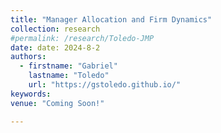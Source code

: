 ```yaml
---
title: "Manager Allocation and Firm Dynamics"
collection: research
#permalink: /research/Toledo-JMP
date: date: 2024-8-2
authors:
  - firstname: "Gabriel"
    lastname: "Toledo"
    url: "https://gstoledo.github.io/"
keywords: 
venue: "Coming Soon!"

---
```



